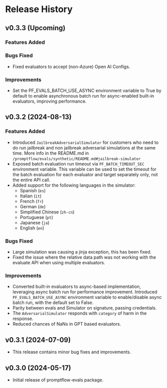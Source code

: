 # Release History

## v0.3.3 (Upcoming)
### Features Added

### Bugs Fixed
- Fixed evaluators to accept (non-Azure) Open AI Configs.

### Improvements
- Set the PF_EVALS_BATCH_USE_ASYNC environment variable to True by default to enable asynchronous batch run for async-enabled built-in evaluators, improving performance.

## v0.3.2 (2024-08-13)
### Features Added
- Introduced `JailbreakAdversarialSimulator` for customers who need to do run jailbreak and non jailbreak adversarial simulations at the same time. More info in the README.md in `/promptflow/evals/synthetic/README.md#jailbreak-simulator`
- Exposed batch evaluation run timeout via `PF_BATCH_TIMEOUT_SEC` environment variable. This variable can be used to set the timeout for the batch evaluation for each evaluator and target separately only, not the entire API call.
- Added support for the following languages in the simulator:
  - Spanish (`es`)
  - Italian (`it`)
  - French (`fr`)
  - German (`de`)
  - Simplified Chinese (`zh-cn`)
  - Portuguese (`pt`)
  - Japanese (`ja`)
  - English (`en`)
### Bugs Fixed
- Large simulation was causing a jinja exception, this has been fixed.
- Fixed the issue where the relative data path was not working with the evaluate API when using multiple evaluators.

### Improvements
- Converted built-in evaluators to async-based implementation, leveraging async batch run for performance improvement. Introduced `PF_EVALS_BATCH_USE_ASYNC` environment variable to enable/disable async batch run, with the default set to False.
- Parity between evals and Simulator on signature, passing credentials.
- The `AdversarialSimulator` responds with `category` of harm in the response.
- Reduced chances of NaNs in GPT based evaluators.

## v0.3.1 (2024-07-09)
- This release contains minor bug fixes and improvements.

## v0.3.0 (2024-05-17)
- Initial release of promptflow-evals package.
